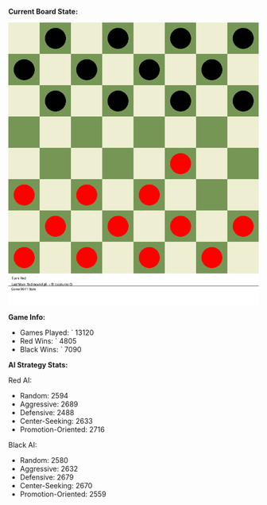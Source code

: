 
**Current Board State:**  
<!-- START_GIF -->
![Checkers Game](./checkers_game.gif)
<!-- END_GIF -->

**Game Info:**  
- Games Played: `<!-- GAMES_PLAYED --> 13120
- Red Wins: `<!-- RED_WINS --> 4805
- Black Wins: `<!-- BLACK_WINS --> 7090

<!-- AI_STATS -->
**AI Strategy Stats:**

Red AI:
- Random: 2594
- Aggressive: 2689
- Defensive: 2488
- Center-Seeking: 2633
- Promotion-Oriented: 2716

Black AI:
- Random: 2580
- Aggressive: 2632
- Defensive: 2679
- Center-Seeking: 2670
- Promotion-Oriented: 2559
